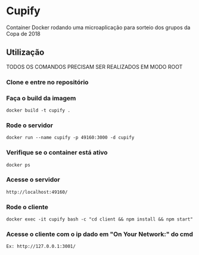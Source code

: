 # Cupify
Container Docker rodando uma microaplicação para sorteio dos grupos da Copa de 2018

## Utilização
TODOS OS COMANDOS PRECISAM SER REALIZADOS EM MODO ROOT

### Clone e entre no repositório
### Faça o build da imagem
```docker build -t cupify .```
### Rode o servidor
```docker run --name cupify -p 49160:3000 -d cupify```
### Verifique se o container está ativo
```docker ps```
### Acesse o servidor
```http://localhost:49160/```
### Rode o cliente
```docker exec -it cupify bash -c "cd client && npm install && npm start"```
### Acesse o cliente com o ip dado em "On Your Network:" do cmd
```Ex: http://127.0.0.1:3001/```

